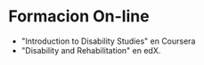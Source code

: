 # Formacion On-line

- "Introduction to Disability Studies" en Coursera
- "Disability and Rehabilitation" en edX.